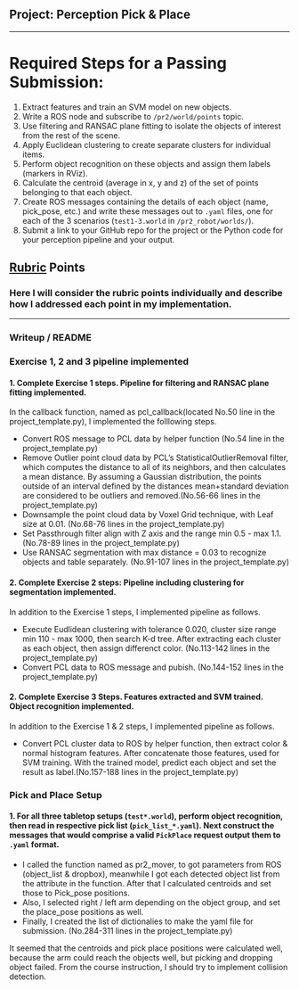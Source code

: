 ## Project: Perception Pick & Place

---

# Required Steps for a Passing Submission:
1. Extract features and train an SVM model on new objects.
2. Write a ROS node and subscribe to `/pr2/world/points` topic. 
3. Use filtering and RANSAC plane fitting to isolate the objects of interest from the rest of the scene.
4. Apply Euclidean clustering to create separate clusters for individual items.
5. Perform object recognition on these objects and assign them labels (markers in RViz).
6. Calculate the centroid (average in x, y and z) of the set of points belonging to that each object.
7. Create ROS messages containing the details of each object (name, pick_pose, etc.) and write these messages out to `.yaml` files, one for each of the 3 scenarios (`test1-3.world` in `/pr2_robot/worlds/`). 
8. Submit a link to your GitHub repo for the project or the Python code for your perception pipeline and your output.

## [Rubric](https://review.udacity.com/#!/rubrics/1067/view) Points
### Here I will consider the rubric points individually and describe how I addressed each point in my implementation.  

---
### Writeup / README

### Exercise 1, 2 and 3 pipeline implemented
#### 1. Complete Exercise 1 steps. Pipeline for filtering and RANSAC plane fitting implemented.

In the callback function, named as pcl_callback(located No.50 line in the project_template.py), I implemented the folllowing steps.

* Convert ROS message to PCL data by helper function (No.54 line in the project_template.py)
* Remove Outlier point cloud data by PCL’s StatisticalOutlierRemoval filter, which computes the distance to all of its neighbors, and then calculates a mean distance. By assuming a Gaussian distribution, the points outside of an interval defined by the distances mean+standard deviation are considered to be outliers and removed.(No.56-66 lines in the project_template.py)
* Downsample the point cloud data by Voxel Grid technique, with Leaf size at 0.01. (No.68-76 lines in the project_template.py)
* Set Passthrough filter align with Z axis and the range min 0.5 - max 1.1.(No.78-89 lines in the project_template.py)
* Use RANSAC segmentation with max distance = 0.03 to recognize objects and table separately. (No.91-107 lines in the project_template.py)


#### 2. Complete Exercise 2 steps: Pipeline including clustering for segmentation implemented.  

In addition to the Exercise 1 steps, I implemented pipeline as follows.

* Execute Eudlidean clustering with tolerance 0.020, cluster size range min 110 - max 1000, then search K-d tree. After extracting each cluster as each object, then assign differenct color. (No.113-142 lines in the project_template.py)
* Convert PCL data to ROS message and pubish. (No.144-152 lines in the project_template.py)



#### 2. Complete Exercise 3 Steps.  Features extracted and SVM trained.  Object recognition implemented.

In addition to the Exercise 1 & 2 steps, I implemented pipeline as follows.

* Convert PCL cluster data to ROS by helper function, then extract color & normal histogram features. After concatenate those features, used for SVM training. With the trained model, predict each object and set the result as label.(No.157-188 lines in the project_template.py)
 

### Pick and Place Setup

#### 1. For all three tabletop setups (`test*.world`), perform object recognition, then read in respective pick list (`pick_list_*.yaml`). Next construct the messages that would comprise a valid `PickPlace` request output them to `.yaml` format.

* I called the function named as pr2_mover, to got parameters from ROS (object_list & dropbox), meanwhile I got each detected object list from the attribute in the function. After that I calculated centroids and set those to Pick_pose positions.
* Also, I selected right / left arm depending on the object group, and set the place_pose positions as well.
* Finally, I created the list of dictionalies to make the yaml file for submission. (No.284-311 lines in the project_template.py)

It seemed that the centroids and pick place positions were calculated well, because the arm could reach the objects well, but picking and dropping object failed. From the course instruction, I should try to implement collision detection.



